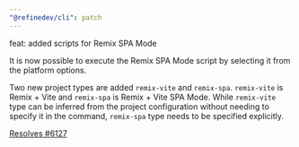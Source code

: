 ```yaml
---
"@refinedev/cli": patch
---
```


feat: added scripts for Remix SPA Mode

It is now possible to execute the Remix SPA Mode script by selecting it from the platform options.

Two new project types are added `remix-vite` and `remix-spa`. `remix-vite` is Remix + Vite and `remix-spa` is Remix + Vite SPA Mode. While `remix-vite` type can be inferred from the project configuration without needing to specify it in the command, `remix-spa` type needs to be specified explicitly.

[Resolves #6127](https://github.com/refinedev/refine/issues/6127)
